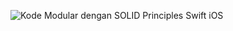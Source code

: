 ![Kode Modular dengan  SOLID Principles Swift iOS](https://user-images.githubusercontent.com/33575723/214039379-dc3bcdb2-2518-4a18-8632-ac07bd6b6ccf.jpg)
